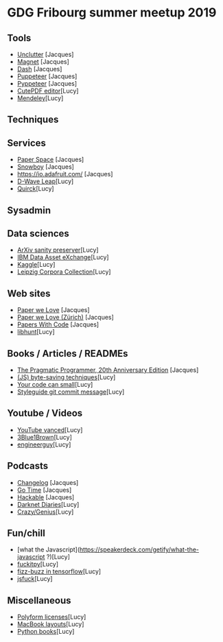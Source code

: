 # GDG Fribourg summer meetup 2019

## Tools

* [Unclutter](https://unclutterapp.com/) [Jacques]
* [Magnet](https://magnet.crowdcafe.com/) [Jacques]
* [Dash](https://kapeli.com/dash) [Jacques]
* [Puppeteer](https://pptr.dev/) [Jacques]
* [Pyppeteer](https://github.com/miyakogi/pyppeteer) [Jacques]
* [CutePDF editor](https://www.cutepdf-editor.com)[Lucy]
* [Mendeley](https://www.mendeley.com)[Lucy]

## Techniques

## Services

* [Paper Space](https://www.paperspace.com/) [Jacques]
* [Snowboy](https://snowboy.kitt.ai/) [Jacques]
* https://io.adafruit.com/ [Jacques]
* [D-Wave Leap](https://cloud.dwavesys.com/leap)[Lucy]
* [Quirck](https://algassert.com/quirk)[Lucy]

## Sysadmin

## Data sciences

* [ArXiv sanity preserver](http://www.arxiv-sanity.com/)[Lucy]
* [IBM Data Asset eXchange](https://developer.ibm.com/exchanges/data/)[Lucy]
* [Kaggle](http://kaggle.com)[Lucy]
* [Leipzig Corpora Collection](http://wortschatz.uni-leipzig.de/en/download/)[Lucy]

## Web sites

* [Paper we Love](https://paperswelove.org/) [Jacques]
* [Paper we Love (Zürich)](https://paperswelove.org/chapter/zurich/) [Jacques]
* [Papers With Code](https://paperswithcode.com/) [Jacques]
* [libhunt](https://www.libhunt.com/)[Lucy]

## Books / Articles / READMEs

* [The Pragmatic Programmer, 20th Anniversary Edition](https://pragprog.com/book/tpp20/the-pragmatic-programmer-20th-anniversary-edition) [Jacques]
* [(JS) byte-saving techniques](https://github.com/jed/140bytes/wiki/Byte-saving-techniques)[Lucy]
* [Your code can small](https://www.makeuseof.com/tag/code-smells-fix/)[Lucy]
* [Styleguide git commit message](https://github.com/slashsbin/styleguide-git-commit-message)[Lucy]

## Youtube / Videos

* [YouTube vanced](https://vanced.app/)[Lucy]
* [3Blue1Brown](https://www.youtube.com/channel/UCYO_jab_esuFRV4b17AJtAw)[Lucy]
* [engineerguy](https://www.youtube.com/channel/UC2bkHVIDjXS7sgrgjFtzOXQ)[Lucy]

## Podcasts

* [Changelog](https://changelog.com/podcasts) [Jacques]
* [Go Time](https://changelog.com/gotime) [Jacques]
* [Hackable](https://hackablepodcast.com/) [Jacques]
* [Darknet Diaries](https://darknetdiaries.com/)[Lucy]
* [Crazy/Genius](https://www.theatlantic.com/podcasts/crazygenius/)[Lucy]

## Fun/chill

* [what the Javascript](https://speakerdeck.com/getify/what-the-javascript ?)[Lucy]
* [fuckitpy](https://github.com/ajalt/fuckitpy/blob/master/README.md)[Lucy]
* [fizz-buzz in tensorflow](https://joelgrus.com/2016/05/23/fizz-buzz-in-tensorflow/)[Lucy]
* [jsfuck](https://github.com/aemkei/jsfuck)[Lucy]

## Miscellaneous

* [Polyform licenses](https://github.com/polyformproject)[Lucy]
* [MacBook layouts](https://github.com/HereThereBeMonsters/MacKeyboardLayout)[Lucy]
* [Python books](https://github.com/manash-biswal/Python-Books)[Lucy]